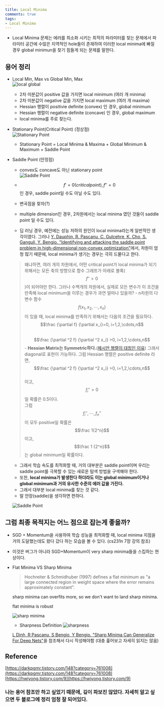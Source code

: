 ```yaml
---
title: Local Minima
comments: true
tags:
- Local Minima
---
```


- Local Minima 문제는 에러를 최소화 시키는 최적의 파라미터를 찾는 문제에서 파라미터 공간에 수많은 지역적인 hole들이 존재하여 이러한 local minima에 빠질 경우 global minimun을 찾기 힘들게 되는 문제를 말한다.
## 용어 정리

- Local Min, Max vs Global Min, Max    
    ![local global](/assets/img/local_global.jpg)

    - 2차 미분값이 positive 값을 가지면 local minimum (여러 개 minima)
    - 2차 미분값이 negative 값을 가지면 local maximum (여러 개 maxima)
    - Hessian 행렬이 positivie definite (convex) 인 경우, global minimum
    - Hessian 행렬이 negative definite (concave) 인 경우, global maximum    
    - local minima를 주로 찾는다.
    
- Stationary Point(Critical Point) (정상점)   
    ![Stationary Point](/assets/img/stationary_points.jpg)  

    - Stationary Point = Local Minima & Maxima + Global Minimum & Maximum + Saddle Point    

- Saddle Point (안정점)
    
    - convex도 concave도 아닌 stationary point   
    ![Saddle Point](/assets/img/saddle_point.jpg)   

    - $$f' = 0 (critical point), f''=0$$인 경우, saddle point일 수도 아닐 수도 있다.
    - 변곡점을 찾자(?)
    - multiple dimension인 경우, 2차원에서는 local minima 였던 것들이 saddle point 일 수도 있다.    
    - 딥 러닝 경우, 예전에는 성능 저하의 원인이 local minima라는게 일반적인 생각이였다. 그러나 [Y. Dauphin, R. Pascanu, C. Gulcehre, K. Cho, S. Ganguli, Y. Bengio. "Identifying and attacking the saddle point problem in high-dimensional non-convex optimization"](https://arxiv.org/pdf/1406.2572.pdf)에서, 차원이 엄청 많기 때문에, local minima가 생기는 경우는 극히 드물다고 한다.      
    > 왜냐하면, 여러 개의 차원에서, 어떤 critical point가 local minima가 되기 위해서는 모든 축의 방향으로 함수 그래프가 아래로 볼록($$f''>0$$)이 되어야만 한다. 그러나 수백개의 차원에서, 실제로 모든 변수가 이 조건을 만족해 local minimum을 이루는 경우가 과연 얼마나 있을까?
      - n차원의 다변수 함수 $$f(x_1, x_2, \cdots, x_n)$$이 있을 때, local minima를 만족하기 위해서는 다음의 조건을 필요하다.    
            $$\frac {\partial f} {\partial x_i}=0, i=1,2,\cdots,n$$    
            $$\frac {\partial ^2 f} {\partial ^2 x_i} >0, i=1,2,\cdots,n$$
      - **Hessian Matrix는 Symmetric하다.**([헤시안 행렬이 대칭인 이유](https://www.quora.com/Why-is-the-Hessian-matrix-symmetric)) 그래서 diagonal로 표현이 가능하다.
        그럼 Hessian 행렬은 positive definite 라면,    
        $$\frac {\partial ^2 f} {\partial ^2 x_i} >0, i=1,2,\cdots,n$$    
        이고, $$f_i'' >0$$ 일 확률은 0.5이다.    
        그럼 $$f_i'', \cdots, f_n''$$ 이 모두 positive일 확률은 $$\frac 1{2^n}$$ 이고,     
        $$\frac 1 {2^n}$$는 global minimum일 확률이다.
    - 그래서 학습 속도를 최적화할 때, 거의 대부분은 saddle point이며 우리는 saddle point를 극복할 수 있는 새로운 탐색 방법을 구색해야 한다.     
    - 또한, **local minima가 발생한다 하더라도 이는 global minimum이거나 global minimum과 거의 유사한 수준의 에러 값을 가진다.**    
    - 그래서 대부분 local minima를 찾는 것 같다.    
    - 말 안장(saddle)을 생각하면 편하다.    
        
    ![Saddle Point](/assets/img/saddle_matlab.jpg)           
            
                
        
            
## 그럼 최종 목적지는 어느 점으로 잡는게 좋을까?    

- SGD + Momentum을 사용하여 학습 성능을 최적화할 때, local minima 지점을 거의 도달했는데도 왔다 갔다 하는 모습을 볼 수 있다. (cs231n 7장 강의 참조)    
- 이것은 버그가 아니라 SGD+Momentum이 very sharp minima들을 스킵하는 현상이다.

- Flat Minima VS Sharp Minima    
        

    > Hochreiter & Schmidhuber (1997) defines a flat minimum
    > as "a large connected region in weight space where the
    > error remains approximately constant".

    sharp minima can overfits more, so we don't want to land sharp minima.

    flat minima is robust

    ![sharp minima](/assets/img/sharp_minima.jpg)    

    - Sharpness Definition
    ![sharpness](/assets/img/sharpness.jpg)
        
    [L Dinh, R Pascanu, S Bengio, Y Bengio. "Sharp Minima Can Generalize For Deep Nets"](https://arxiv.org/pdf/1703.04933.pdf)을 참조해서 다시 작성해야함 (대충 훑어보고 자세히 읽지는 않음)


## Reference    
[https://darkpgmr.tistory.com/148?category=761008](https://darkpgmr.tistory.com/148?category=761008)
[https://hwiyong.tistory.com/9](https://hwiyong.tistory.com/9)

### 나는 용어 참조만 하고 싶었기 때문에, 깊이 파보진 않았다. 자세히 알고 싶으면 두 블로그에 정리 엄청 잘 되어있다. 